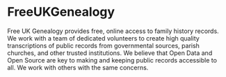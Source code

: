 # FreeUKGenealogy
Free UK Genealogy provides free, online access to family history records. We work with a team of dedicated volunteers to create high quality transcriptions of public records from governmental sources, parish churches, and other trusted institutions. We believe that Open Data and Open Source are key to making and keeping public records accessible to all.  We work with others with the same concerns.
